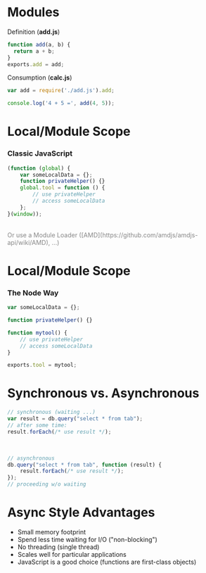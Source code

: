 
# Modules

Definition (**add.js**)
``` javascript
function add(a, b) {
  return a + b;
}
exports.add = add;
```

Consumption (**calc.js**)
``` javascript
var add = require('./add.js').add;

console.log('4 + 5 =', add(4, 5));
```



# Local/Module Scope

### Classic JavaScript

``` javascript
(function (global) {
    var someLocalData = {};
    function privateHelper() {}
    global.tool = function () {
        // use privateHelper
        // access someLocalData
    };
}(window));
```

<br/>
<div class="fs66" style="color: #888">Or use a Module Loader ([AMD](https://github.com/amdjs/amdjs-api/wiki/AMD), ...)</div>



# Local/Module Scope

### The Node Way

``` javascript
var someLocalData = {};

function privateHelper() {}

function mytool() {
    // use privateHelper
    // access someLocalData
}

exports.tool = mytool;
```



# Synchronous vs. Asynchronous

``` javascript
// synchronous (waiting ...)
var result = db.query("select * from tab");
// after some time:
result.forEach(/* use result */);
```

<br/>

``` javascript
// asynchronous
db.query("select * from tab", function (result) {
    result.forEach(/* use result */);
});
// proceeding w/o waiting
```



# Async Style Advantages

 * Small memory footprint
 * Spend less time waiting for I/O ("non-blocking")
 * No threading (single thread)
 * Scales well for particular applications
 * JavaScript is a good choice (functions are first-class objects)

